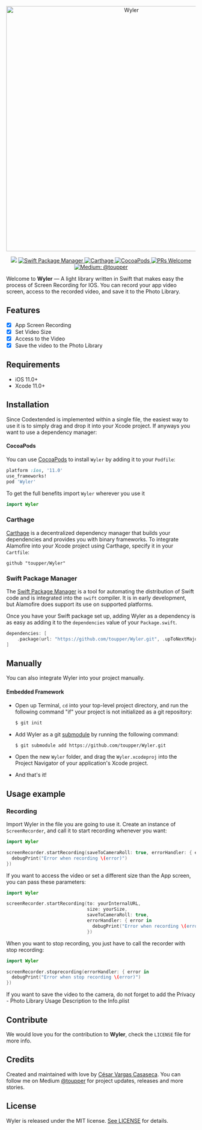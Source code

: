 <p align="center">
    <img src="wyler.png" width="650 max-width="90%" alt="Wyler" />
</p>

<p align="center">
    <img src="https://img.shields.io/badge/Swift-5.2-orange.svg" />
    <a href="https://swift.org/package-manager">
        <img src="https://img.shields.io/badge/spm-compatible-brightgreen.svg?style=flat" alt="Swift Package Manager" />
    </a>
    <a href="https://github.com/Carthage/Carthage">
        <img src="https://img.shields.io/badge/Carthage-compatible-4BC51D.svg?style=flat" alt="Carthage" />
    </a>
    <a href="https://cocoapods.org">
        <img src="https://img.shields.io/cocoapods/v/EZSwiftExtensions.svg" alt="CocoaPods" />
    </a>
    <a href="http://makeapullrequest.com">
        <img src="https://img.shields.io/badge/PRs-welcome-brightgreen.svg?style=flat-square" alt="PRs Welcome" />
    </a>
    <a href="https://medium.com/@toupper">
        <img src="https://img.shields.io/badge/medium-@toupper-blue.svg" alt="Medium: @toupper" />
    </a>
</p>

Welcome to **Wyler** — A light library written in Swift that makes easy the process of Screen Recording for IOS. You can record your app video screen, access to the recorded video, and save it to the Photo Library.

## Features

- [x] App Screen Recording
- [x] Set Video Size
- [x] Access to the Video
- [x] Save the video to the Photo Library

## Requirements

- iOS 11.0+
- Xcode 11.0+

## Installation
Since Codextended is implemented within a single file, the easiest way to use it is to simply drag and drop it into your Xcode project. If anyways you want to use a dependency manager:

#### CocoaPods
You can use [CocoaPods](http://cocoapods.org/) to install `Wyler` by adding it to your `Podfile`:

```ruby
platform :ios, '11.0'
use_frameworks!
pod 'Wyler'
```

To get the full benefits import `Wyler` wherever you use it

``` swift
import Wyler
```
### Carthage

[Carthage](https://github.com/Carthage/Carthage) is a decentralized dependency manager that builds your dependencies and provides you with binary frameworks. To integrate Alamofire into your Xcode project using Carthage, specify it in your `Cartfile`:

```ogdl
github "toupper/Wyler"
```

### Swift Package Manager

The [Swift Package Manager](https://swift.org/package-manager/) is a tool for automating the distribution of Swift code and is integrated into the `swift` compiler. It is in early development, but Alamofire does support its use on supported platforms.

Once you have your Swift package set up, adding Wyler as a dependency is as easy as adding it to the `dependencies` value of your `Package.swift`.

```swift
dependencies: [
    .package(url: "https://github.com/toupper/Wyler.git", .upToNextMajor(from: "0.1.2"))
]
```
## Manually

You can also integrate Wyler into your project manually.

#### Embedded Framework

- Open up Terminal, `cd` into your top-level project directory, and run the following command "if" your project is not initialized as a git repository:

  ```bash
  $ git init
  ```

- Add Wyler as a git [submodule](https://git-scm.com/docs/git-submodule) by running the following command:

  ```bash
  $ git submodule add https://github.com/toupper/Wyler.git
  ```

- Open the new `Wyler` folder, and drag the `Wyler.xcodeproj` into the Project Navigator of your application's Xcode project.

- And that's it!

## Usage example

###  Recording

Import Wyler in the file you are going to use it. Create an instance of ```ScreenRecorder```, and call it to start recording whenever you want:

```swift
import Wyler

screenRecorder.startRecording(saveToCameraRoll: true, errorHandler: { error in
  debugPrint("Error when recording \(error)")
})
```
If you want to access the video or set a different size than the App screen, you can pass these parameters:

```swift
import Wyler

screenRecorder.startRecording(to: yourInternalURL,
                              size: yourSize,
                              saveToCameraRoll: true, 
                              errorHandler: { error in
                                debugPrint("Error when recording \(error)")
                              })
```


When you want to stop recording, you just have to call the recorder with stop recording:

```swift
import Wyler

screenRecorder.stoprecording(errorHandler: { error in
  debugPrint("Error when stop recording \(error)")
})
```
If you want to save the video to the camera, do not forget to add the Privacy - Photo Library Usage Description to the Info.plist
## Contribute

We would love you for the contribution to **Wyler**, check the ``LICENSE`` file for more info.

## Credits

Created and maintained with love by [César Vargas Casaseca](https://github.com/toupper). You can follow me on Medium [@toupper](https://medium.com/@toupper) for project updates, releases and more stories.

## License

Wyler is released under the MIT license. [See LICENSE](https://github.com/toupper/Wyler/blob/master/LICENSE) for details.
